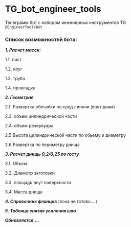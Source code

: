# TG_bot_engineer_tools
Телеграмм бот с набором инженерных инструментов TG `@EngineerToolsBot`

### Список возможностей бота:

**_1. Расчет масси:_**

1.1. лист

1.2. круг

1.3. труба

1.4. прокладка

**_2. Геометрия_**

2.1. Развертка обечайки по сред линнии (внут диам)

2.3. объем цилиндрической части

2.4. объем резервуара

2.5 Высота цилиндрической части по обьему и диаметру

2.6 Развертка по периметру днища

**_3. Расчет днищь 0,2/0,25 по госту_**

3.1. Объем

3.2. Диаметр заготовки

3.3. площадь внут поверхности

3.4. Масса днища

_**4. Справочник фланцев**_ (пока не готово....)

**_5. Таблица снятия усиления шва_**


**_Обновляется...._**